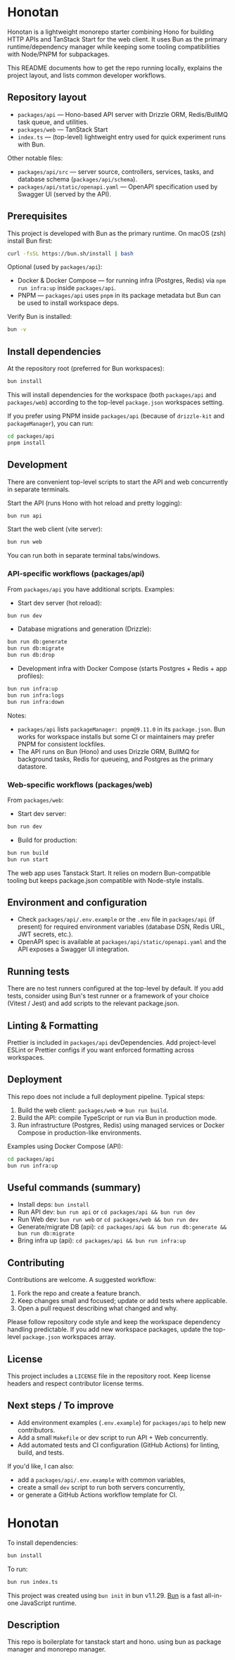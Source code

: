 # Honotan

Honotan is a lightweight monorepo starter combining Hono for building HTTP APIs and TanStack Start for the web client. It uses Bun as the primary runtime/dependency manager while keeping some tooling compatibilities with Node/PNPM for subpackages.

This README documents how to get the repo running locally, explains the project layout, and lists common developer workflows.

## Repository layout

- `packages/api` — Hono-based API server with Drizzle ORM, Redis/BullMQ task queue, and utilities.
- `packages/web` — TanStack Start 
- `index.ts` — (top-level) lightweight entry used for quick experiment runs with Bun.

Other notable files:

- `packages/api/src` — server source, controllers, services, tasks, and database schema (`packages/api/schema`).
- `packages/api/static/openapi.yaml` — OpenAPI specification used by Swagger UI (served by the API).

## Prerequisites

This project is developed with Bun as the primary runtime. On macOS (zsh) install Bun first:

```bash
curl -fsSL https://bun.sh/install | bash
```

Optional (used by `packages/api`):

- Docker & Docker Compose — for running infra (Postgres, Redis) via `npm run infra:up` inside `packages/api`.
- PNPM — `packages/api` uses `pnpm` in its package metadata but Bun can be used to install workspace deps.

Verify Bun is installed:

```bash
bun -v
```

## Install dependencies

At the repository root (preferred for Bun workspaces):

```bash
bun install
```

This will install dependencies for the workspace (both `packages/api` and `packages/web`) according to the top-level `package.json` workspaces setting.

If you prefer using PNPM inside `packages/api` (because of `drizzle-kit` and `packageManager`), you can run:

```bash
cd packages/api
pnpm install
```

## Development

There are convenient top-level scripts to start the API and web concurrently in separate terminals.

Start the API (runs Hono with hot reload and pretty logging):

```bash
bun run api
```

Start the web client (vite server):

```bash
bun run web
```

You can run both in separate terminal tabs/windows.

### API-specific workflows (packages/api)

From `packages/api` you have additional scripts. Examples:

- Start dev server (hot reload):

```bash
bun run dev
```

- Database migrations and generation (Drizzle):

```bash
bun run db:generate
bun run db:migrate
bun run db:drop
```

- Development infra with Docker Compose (starts Postgres + Redis + app profiles):

```bash
bun run infra:up
bun run infra:logs
bun run infra:down
```

Notes:

- `packages/api` lists `packageManager: pnpm@9.11.0` in its `package.json`. Bun works for workspace installs but some CI or maintainers may prefer PNPM for consistent lockfiles.
- The API runs on Bun (Hono) and uses Drizzle ORM, BullMQ for background tasks, Redis for queueing, and Postgres as the primary datastore.

### Web-specific workflows (packages/web)

From `packages/web`:

- Start dev server:

```bash
bun run dev
```

- Build for production:

```bash
bun run build
bun run start
```

The web app uses Tanstack Start. It relies on modern Bun-compatible tooling but keeps package.json compatible with Node-style installs.

## Environment and configuration

- Check `packages/api/.env.example` or the `.env` file in `packages/api` (if present) for required environment variables (database DSN, Redis URL, JWT secrets, etc.).
- OpenAPI spec is available at `packages/api/static/openapi.yaml` and the API exposes a Swagger UI integration.

## Running tests

There are no test runners configured at the top-level by default. If you add tests, consider using Bun's test runner or a framework of your choice (Vitest / Jest) and add scripts to the relevant package.json.

## Linting & Formatting

Prettier is included in `packages/api` devDependencies. Add project-level ESLint or Prettier configs if you want enforced formatting across workspaces.

## Deployment

This repo does not include a full deployment pipeline. Typical steps:

1. Build the web client: `packages/web` => `bun run build`.
2. Build the API: compile TypeScript or run via Bun in production mode.
3. Run infrastructure (Postgres, Redis) using managed services or Docker Compose in production-like environments.

Examples using Docker Compose (API):

```bash
cd packages/api
bun run infra:up
```

## Useful commands (summary)

- Install deps: `bun install`
- Run API dev: `bun run api` or `cd packages/api && bun run dev`
- Run Web dev: `bun run web` or `cd packages/web && bun run dev`
- Generate/migrate DB (api): `cd packages/api && bun run db:generate && bun run db:migrate`
- Bring infra up (api): `cd packages/api && bun run infra:up`

## Contributing

Contributions are welcome. A suggested workflow:

1. Fork the repo and create a feature branch.
2. Keep changes small and focused; update or add tests where applicable.
3. Open a pull request describing what changed and why.

Please follow repository code style and keep the workspace dependency handling predictable. If you add new workspace packages, update the top-level `package.json` workspaces array.

## License

This project includes a `LICENSE` file in the repository root. Keep license headers and respect contributor license terms.

## Next steps / To improve

- Add environment examples (`.env.example`) for `packages/api` to help new contributors.
- Add a small `Makefile` or dev script to run API + Web concurrently.
- Add automated tests and CI configuration (GitHub Actions) for linting, build, and tests.

If you'd like, I can also:

- add a `packages/api/.env.example` with common variables,
- create a small `dev` script to run both servers concurrently,
- or generate a GitHub Actions workflow template for CI.

# Honotan

To install dependencies:

```bash
bun install
```

To run:

```bash
bun run index.ts
```

This project was created using `bun init` in bun v1.1.29. [Bun](https://bun.sh) is a fast all-in-one JavaScript runtime.

## Description

This repo is boilerplate for tanstack start and hono. using bun as package manager and monorepo manager.
